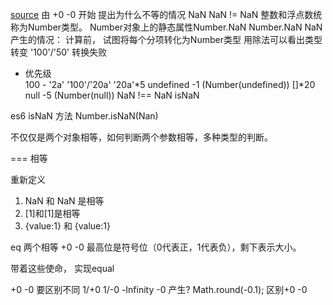[source](https://juejin.im/post/598a701b6fb9a03c5b04bb14)
由 +0 -0 开始
提出为什么不等的情况 NaN
NaN != NaN
整数和浮点数统称为Number类型。
Number对象上的静态属性Number.NaN
Number.NaN   NaN
产生的情况：
计算前， 试图将每个分项转化为Number类型
用除法可以看出类型转变  '100'/'50' 
转换失败
+ 优先级   
100 - '2a'
'100'/'20a'
'20a'*5
undefined -1 (Number(undefined))
[]*20
null -5 (Number(null))
NaN !== NaN
isNaN  

es6  isNaN  方法
Number.isNaN(Nan)


不仅仅是两个对象相等，如何判断两个参数相等，多种类型的判断。

===  相等

重新定义

1. NaN 和 NaN 是相等
2. [1]和[1]是相等
3. {value:1} 和 {value:1}

eq 两个相等
+0 -0
最高位是符号位（0代表正，1代表负），剩下表示大小。

带着这些使命， 实现equal

+0 -0 要区别不同
1/+0  1/-0  -Infinity
-0 产生?
Math.round(-0.1);
区别+0 -0